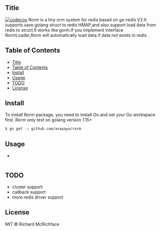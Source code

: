 
## Title

[![codecov](https://codecov.io/gh/avayau/rorm/branch/master/graph/badge.svg)](https://codecov.io/gh/avayau/rorm)
Rorm is a tiny orm system for redis based on go-redis V2.It supports save golang struct to redis HMAP,and also support load data from redis to struct.It works like gorm.If you implement interface RormLoader,Rorm will automatically load data if data not exists in redis.

## Table of Contents

- [Title](#title)
- [Table of Contents](#table-of-contents)
- [Install](#install)
- [Usage](#usage)
- [TODO](#todo)
- [License](#license)

## Install

To install Rorm package, you need to install Go and set your Go workspace first.
Rorm only test on golang version 1.15+

```sh
$ go get -u github.com/avayayu/rorm
```


## Usage

- 
```
```

## TODO 


- cluster support
- callback support
- more redis driver support


## License

MIT © Richard McRichface
